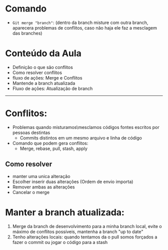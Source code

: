 
# Comando

- `Git merge "branch"`: (dentro da branch misture com outra branch, aparecera problemas de conflitos, caso não haja ele faz a mesclagem das branches)



# Conteúdo da Aula

- Definição o que são conflitos
- Como resolver conflitos
- fluxo de ações: Merge e Conflitos
- Mantende a branch atualizada 
- Fluxo de ações: Atualização de branch 
---
# Conflitos:
- Problemas quando misturamos\mesclamos códigos fontes escritos por pessoas destintas 
	- Commits distintos em um mesmo arquivo e linha de código 
- Comando que podem gera conflitos:
	- Merge, rebase, pull, stash, apply

## Como resolver
- manter uma unica alteração
- Escolher inserir duas alterações (Ordem de envio importa)
- Remover ambas as alterações
- Cancelar o merge

# Manter a branch atualizada:

1. Merge da branch de desenvolvimento para a minha branch local, evite o máximo de conflitos possíveis, mantenha a branch "up to date"
2. Tenho alterações locais: quando tentamos da o pull somos forçados a fazer o commit ou jogar o código para a stash